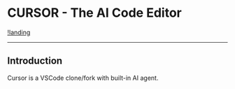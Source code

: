 # CURSOR - The AI Code Editor

[!landing](./cursor/cursor.png)

---

## Introduction

Cursor is a VSCode clone/fork with built-in AI agent.



